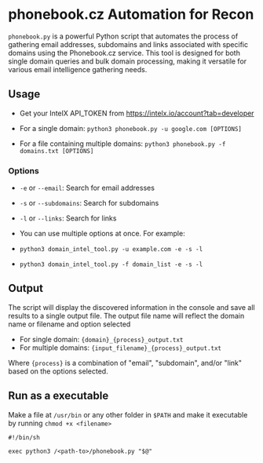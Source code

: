 # phonebook.cz Automation for Recon

`phonebook.py` is a powerful Python script that automates the process of gathering email addresses, subdomains and links associated with specific domains using the Phonebook.cz service. This tool is designed for both single domain queries and bulk domain processing, making it versatile for various email intelligence gathering needs.

## Usage

- Get your IntelX API_TOKEN from https://intelx.io/account?tab=developer

- For a single domain:
`python3 phonebook.py -u google.com [OPTIONS]`
- For a file containing multiple domains:
`python3 phonebook.py -f domains.txt [OPTIONS]`

### Options

- `-e` or `--email`: Search for email addresses
- `-s` or `--subdomains`: Search for subdomains
- `-l` or `--links`: Search for links

- You can use multiple options at once. For example:
- `python3 domain_intel_tool.py -u example.com -e -s -l`
- `python3 domain_intel_tool.py -f domain_list -e -s -l`

## Output

The script will display the discovered information in the console and save all results to a single output file. The output file name will reflect the domain name or filename and option selected

- For single domain: `{domain}_{process}_output.txt`
- For multiple domains: `{input_filename}_{process}_output.txt`

Where `{process}` is a combination of "email", "subdomain", and/or "link" based on the options selected.

## Run as a executable

Make a file at `/usr/bin` or any other folder in `$PATH` and make it executable by running `chmod +x <filename>`

```
#!/bin/sh

exec python3 /<path-to>/phonebook.py "$@"

```
